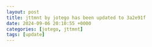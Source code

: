 ```yaml
---
layout: post
title: jttmnt by jotego has been updated to 3a2e91f
date: 2024-09-06 20:10:55 +0000
categories: [jotego, jttmnt]
tags: [update]
---
```


